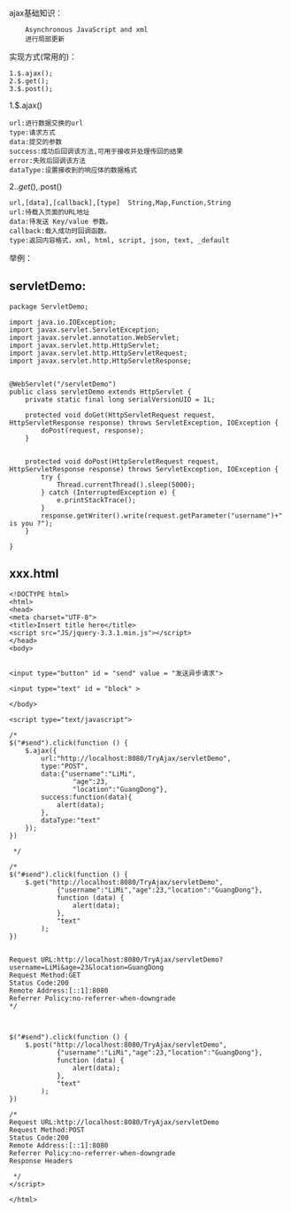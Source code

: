 ajax基础知识：

		Asynchronous JavaScript and xml
        进行局部更新

实现方式(常用的)：
    
    1.$.ajax();
    2.$.get();
    3.$.post();
    
1.$.ajax()
    
    url:进行数据交换的url
    type:请求方式
    data:提交的参数
    success:成功后回调该方法,可用于接收并处理传回的结果
    error:失败后回调该方法
    dataType:设置接收到的响应体的数据格式

2.$.get(),$.post()

    url,[data],[callback],[type]  String,Map,Function,String 
    url:待载入页面的URL地址
    data:待发送 Key/value 参数。
    callback:载入成功时回调函数。
    type:返回内容格式，xml, html, script, json, text, _default



举例：

servletDemo:
-
    package ServletDemo;
    
    import java.io.IOException;
    import javax.servlet.ServletException;
    import javax.servlet.annotation.WebServlet;
    import javax.servlet.http.HttpServlet;
    import javax.servlet.http.HttpServletRequest;
    import javax.servlet.http.HttpServletResponse;
    
    
    @WebServlet("/servletDemo")
    public class servletDemo extends HttpServlet {
    	private static final long serialVersionUID = 1L;
    
    	protected void doGet(HttpServletRequest request, HttpServletResponse response) throws ServletException, IOException {
    		doPost(request, response);
    	}
    
    	
    	protected void doPost(HttpServletRequest request, HttpServletResponse response) throws ServletException, IOException {
    		try {
    			Thread.currentThread().sleep(5000);
    		} catch (InterruptedException e) {
    			e.printStackTrace();
    		}
    		response.getWriter().write(request.getParameter("username")+" is you ?");
    	}
    
    }

xxx.html
-
    <!DOCTYPE html>
    <html>
    <head>
    <meta charset="UTF-8">
    <title>Insert title here</title>
    <script src="JS/jquery-3.3.1.min.js"></script>
    </head>
    <body>
    
    
    <input type="button" id = "send" value = "发送异步请求">
    
    <input type="text" id = "block" >
    
    </body>
    
    <script type="text/javascript">
    
    /* 
    $("#send").click(function () {
    	$.ajax({
    		url:"http://localhost:8080/TryAjax/servletDemo",
    		type:"POST",
    		data:{"username":"LiMi",
    				"age":23,
    				"location":"GuangDong"},
    		success:function(data){
    			alert(data);
    		},
    		dataType:"text"	
    	});
    })
    
     */
     
    /*  
    $("#send").click(function () {
    	$.get("http://localhost:8080/TryAjax/servletDemo",
    			{"username":"LiMi","age":23,"location":"GuangDong"},
    			function (data) {
    				alert(data);
    			},
    			"text"
    		);
    }) 
    
    
    Request URL:http://localhost:8080/TryAjax/servletDemo?username=LiMi&age=23&location=GuangDong
    Request Method:GET
    Status Code:200 
    Remote Address:[::1]:8080
    Referrer Policy:no-referrer-when-downgrade
    */
     
     
    
    $("#send").click(function () {
    	$.post("http://localhost:8080/TryAjax/servletDemo",
    			{"username":"LiMi","age":23,"location":"GuangDong"},
    			function (data) {
    				alert(data);
    			},
    			"text"
    		);
    }) 
    
    /* 
    Request URL:http://localhost:8080/TryAjax/servletDemo
    Request Method:POST
    Status Code:200 
    Remote Address:[::1]:8080
    Referrer Policy:no-referrer-when-downgrade
    Response Headers
    
     */
    </script>
    
    </html>